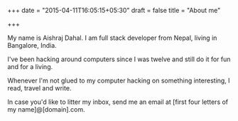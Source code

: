 +++
date = "2015-04-11T16:05:15+05:30"
draft = false
title = "About me"

+++

My name is Aishraj Dahal. I am full stack developer from Nepal, living in Bangalore, India.

I've been hacking around computers since I was twelve and still do it for fun and for a living.

Whenever I'm not glued to my computer hacking on something interesting, I read, travel and write.

In case you'd like to litter my inbox,  send me an email at [first four letters of my name]@[domain].com.
